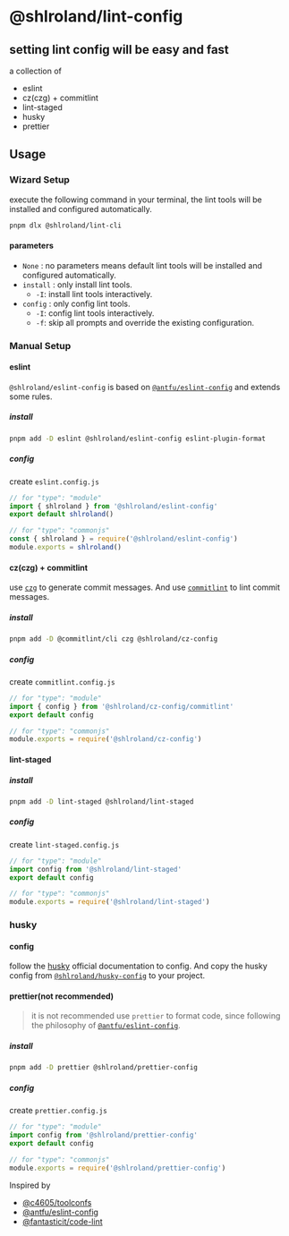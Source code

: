# @shlroland/lint-config

## setting lint config will be easy and fast

a collection of

- eslint
- cz(czg) + commitlint
- lint-staged
- husky
- prettier

## Usage

### Wizard Setup

execute the following command in your terminal, the lint tools will be installed and configured automatically.

```bash
pnpm dlx @shlroland/lint-cli
```

#### parameters

- `None` : no parameters means default lint tools will be installed and configured automatically.
- `install` : only install lint tools.
  - `-I`: install lint tools interactively.
- `config` : only config lint tools.
  - `-I`: config lint tools interactively.
  - `-f`: skip all prompts and override the existing configuration.

### Manual Setup

#### eslint

`@shlroland/eslint-config` is based on [`@antfu/eslint-config`][antfu-eslint-config] and extends some rules.

##### install

```bash
pnpm add -D eslint @shlroland/eslint-config eslint-plugin-format
```

##### config

create `eslint.config.js`

```js
// for "type": "module"
import { shlroland } from '@shlroland/eslint-config'
export default shlroland()
```

```js
// for "type": "commonjs"
const { shlroland } = require('@shlroland/eslint-config')
module.exports = shlroland()
```

#### cz(czg) + commitlint

use [`czg`](https://cz-git.qbb.sh/) to generate commit messages. And use [`commitlint`](https://commitlint.js.org/) to lint commit messages.

##### install

```bash
pnpm add -D @commitlint/cli czg @shlroland/cz-config
```

##### config

create `commitlint.config.js`

```js
// for "type": "module"
import { config } from '@shlroland/cz-config/commitlint'
export default config

// for "type": "commonjs"
module.exports = require('@shlroland/cz-config')
```

#### lint-staged

##### install

```bash
pnpm add -D lint-staged @shlroland/lint-staged
```

##### config

create `lint-staged.config.js`

```js
// for "type": "module"
import config from '@shlroland/lint-staged'
export default config

// for "type": "commonjs"
module.exports = require('@shlroland/lint-staged')
```

### husky

#### config

follow the [husky](https://typicode.github.io/husky/) official documentation to config.
And copy the husky config from [`@shlroland/husky-config`](./packages/husky/index.ts) to your project.

#### prettier(not recommended)

> it is not recommended use `prettier` to format code, since following the philosophy of [`@antfu/eslint-config`][antfu-eslint-config].

##### install

```bash
pnpm add -D prettier @shlroland/prettier-config
```

##### config

create `prettier.config.js`

```js
// for "type": "module"
import config from '@shlroland/prettier-config'
export default config

// for "type": "commonjs"
module.exports = require('@shlroland/prettier-config')
```

Inspired by

- [@c4605/toolconfs](https://www.npmjs.com/package/@c4605/toolconfs)
- [@antfu/eslint-config](https://github.com/antfu/eslint-config)
- [@fantasticit/code-lint](https://github.com/fantasticit/code-lint)

[antfu-eslint-config]: https://github.com/antfu/eslint-config
